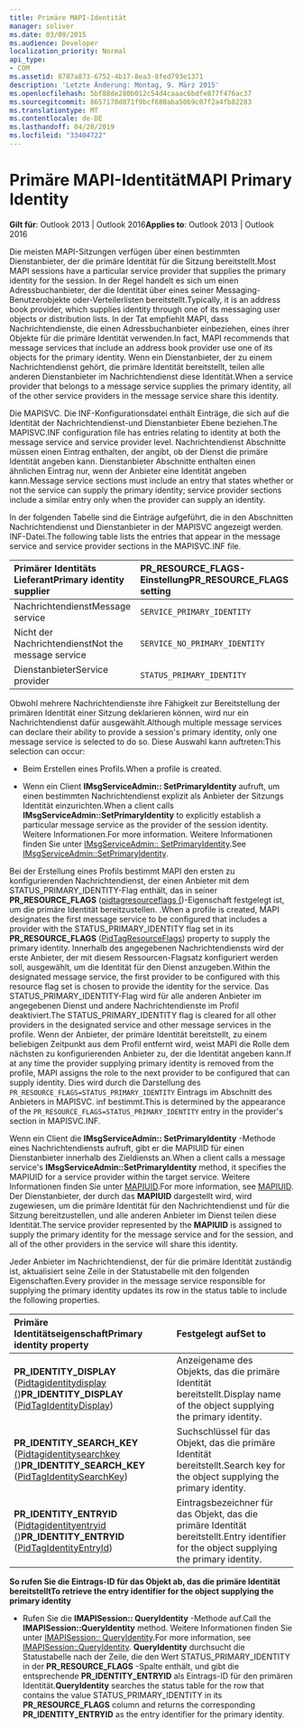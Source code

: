 ```yaml
---
title: Primäre MAPI-Identität
manager: soliver
ms.date: 03/09/2015
ms.audience: Developer
localization_priority: Normal
api_type:
- COM
ms.assetid: 8787a873-6752-4b17-8ea3-8fed793e1371
description: 'Letzte Änderung: Montag, 9. März 2015'
ms.openlocfilehash: 5bf88de280b012c54d4caaac6bdfe877f476ac37
ms.sourcegitcommit: 8657170d071f9bcf680aba50b9c07f2a4fb82283
ms.translationtype: MT
ms.contentlocale: de-DE
ms.lasthandoff: 04/28/2019
ms.locfileid: "33404722"
---
```

# <a name="mapi-primary-identity"></a><span data-ttu-id="8ebaf-103">Primäre MAPI-Identität</span><span class="sxs-lookup"><span data-stu-id="8ebaf-103">MAPI Primary Identity</span></span>

  
  
<span data-ttu-id="8ebaf-104">**Gilt für**: Outlook 2013 | Outlook 2016</span><span class="sxs-lookup"><span data-stu-id="8ebaf-104">**Applies to**: Outlook 2013 | Outlook 2016</span></span> 
  
<span data-ttu-id="8ebaf-105">Die meisten MAPI-Sitzungen verfügen über einen bestimmten Dienstanbieter, der die primäre Identität für die Sitzung bereitstellt.</span><span class="sxs-lookup"><span data-stu-id="8ebaf-105">Most MAPI sessions have a particular service provider that supplies the primary identity for the session.</span></span> <span data-ttu-id="8ebaf-106">In der Regel handelt es sich um einen Adressbuchanbieter, der die Identität über eines seiner Messaging-Benutzerobjekte oder-Verteilerlisten bereitstellt.</span><span class="sxs-lookup"><span data-stu-id="8ebaf-106">Typically, it is an address book provider, which supplies identity through one of its messaging user objects or distribution lists.</span></span> <span data-ttu-id="8ebaf-107">In der Tat empfiehlt MAPI, dass Nachrichtendienste, die einen Adressbuchanbieter einbeziehen, eines ihrer Objekte für die primäre Identität verwenden.</span><span class="sxs-lookup"><span data-stu-id="8ebaf-107">In fact, MAPI recommends that message services that include an address book provider use one of its objects for the primary identity.</span></span> <span data-ttu-id="8ebaf-108">Wenn ein Dienstanbieter, der zu einem Nachrichtendienst gehört, die primäre Identität bereitstellt, teilen alle anderen Dienstanbieter im Nachrichtendienst diese Identität.</span><span class="sxs-lookup"><span data-stu-id="8ebaf-108">When a service provider that belongs to a message service supplies the primary identity, all of the other service providers in the message service share this identity.</span></span>
  
<span data-ttu-id="8ebaf-109">Die MAPISVC. Die INF-Konfigurationsdatei enthält Einträge, die sich auf die Identität der Nachrichtendienst-und Dienstanbieter Ebene beziehen.</span><span class="sxs-lookup"><span data-stu-id="8ebaf-109">The MAPISVC.INF configuration file has entries relating to identity at both the message service and service provider level.</span></span> <span data-ttu-id="8ebaf-110">Nachrichtendienst Abschnitte müssen einen Eintrag enthalten, der angibt, ob der Dienst die primäre Identität angeben kann. Dienstanbieter Abschnitte enthalten einen ähnlichen Eintrag nur, wenn der Anbieter eine Identität angeben kann.</span><span class="sxs-lookup"><span data-stu-id="8ebaf-110">Message service sections must include an entry that states whether or not the service can supply the primary identity; service provider sections include a similar entry only when the provider can supply an identity.</span></span>
  
<span data-ttu-id="8ebaf-111">In der folgenden Tabelle sind die Einträge aufgeführt, die in den Abschnitten Nachrichtendienst und Dienstanbieter in der MAPISVC angezeigt werden. INF-Datei.</span><span class="sxs-lookup"><span data-stu-id="8ebaf-111">The following table lists the entries that appear in the message service and service provider sections in the MAPISVC.INF file.</span></span>
  
|<span data-ttu-id="8ebaf-112">**Primärer Identitäts Lieferant**</span><span class="sxs-lookup"><span data-stu-id="8ebaf-112">**Primary identity supplier**</span></span>|<span data-ttu-id="8ebaf-113">**PR_RESOURCE_FLAGS-Einstellung**</span><span class="sxs-lookup"><span data-stu-id="8ebaf-113">**PR_RESOURCE_FLAGS setting**</span></span>|
|:-----|:-----|
|<span data-ttu-id="8ebaf-114">Nachrichtendienst</span><span class="sxs-lookup"><span data-stu-id="8ebaf-114">Message service</span></span>  <br/> | `SERVICE_PRIMARY_IDENTITY` <br/> |
|<span data-ttu-id="8ebaf-115">Nicht der Nachrichtendienst</span><span class="sxs-lookup"><span data-stu-id="8ebaf-115">Not the message service</span></span>  <br/> | `SERVICE_NO_PRIMARY_IDENTITY` <br/> |
|<span data-ttu-id="8ebaf-116">Dienstanbieter</span><span class="sxs-lookup"><span data-stu-id="8ebaf-116">Service provider</span></span>  <br/> | `STATUS_PRIMARY_IDENTITY` <br/> |
   
<span data-ttu-id="8ebaf-117">Obwohl mehrere Nachrichtendienste ihre Fähigkeit zur Bereitstellung der primären Identität einer Sitzung deklarieren können, wird nur ein Nachrichtendienst dafür ausgewählt.</span><span class="sxs-lookup"><span data-stu-id="8ebaf-117">Although multiple message services can declare their ability to provide a session's primary identity, only one message service is selected to do so.</span></span> <span data-ttu-id="8ebaf-118">Diese Auswahl kann auftreten:</span><span class="sxs-lookup"><span data-stu-id="8ebaf-118">This selection can occur:</span></span>
  
- <span data-ttu-id="8ebaf-119">Beim Erstellen eines Profils.</span><span class="sxs-lookup"><span data-stu-id="8ebaf-119">When a profile is created.</span></span>
    
- <span data-ttu-id="8ebaf-120">Wenn ein Client **IMsgServiceAdmin:: SetPrimaryIdentity** aufruft, um einen bestimmten Nachrichtendienst explizit als Anbieter der Sitzungs Identität einzurichten.</span><span class="sxs-lookup"><span data-stu-id="8ebaf-120">When a client calls **IMsgServiceAdmin::SetPrimaryIdentity** to explicitly establish a particular message service as the provider of the session identity.</span></span> <span data-ttu-id="8ebaf-121">Weitere Informationen.</span><span class="sxs-lookup"><span data-stu-id="8ebaf-121">For more information.</span></span> <span data-ttu-id="8ebaf-122">Weitere Informationen finden Sie unter [IMsgServiceAdmin:: SetPrimaryIdentity](imsgserviceadmin-setprimaryidentity.md).</span><span class="sxs-lookup"><span data-stu-id="8ebaf-122">See [IMsgServiceAdmin::SetPrimaryIdentity](imsgserviceadmin-setprimaryidentity.md).</span></span>
    
<span data-ttu-id="8ebaf-123">Bei der Erstellung eines Profils bestimmt MAPI den ersten zu konfigurierenden Nachrichtendienst, der einen Anbieter mit dem STATUS_PRIMARY_IDENTITY-Flag enthält, das in seiner **PR_RESOURCE_FLAGS** ([pidtagresourceflags (](pidtagresourceflags-canonical-property.md))-Eigenschaft festgelegt ist, um die primäre Identität bereitzustellen. .</span><span class="sxs-lookup"><span data-stu-id="8ebaf-123">When a profile is created, MAPI designates the first message service to be configured that includes a provider with the STATUS_PRIMARY_IDENTITY flag set in its **PR_RESOURCE_FLAGS** ([PidTagResourceFlags](pidtagresourceflags-canonical-property.md)) property to supply the primary identity.</span></span> <span data-ttu-id="8ebaf-124">Innerhalb des angegebenen Nachrichtendiensts wird der erste Anbieter, der mit diesem Ressourcen-Flagsatz konfiguriert werden soll, ausgewählt, um die Identität für den Dienst anzugeben.</span><span class="sxs-lookup"><span data-stu-id="8ebaf-124">Within the designated message service, the first provider to be configured with this resource flag set is chosen to provide the identity for the service.</span></span> <span data-ttu-id="8ebaf-125">Das STATUS_PRIMARY_IDENTITY-Flag wird für alle anderen Anbieter im angegebenen Dienst und andere Nachrichtendienste im Profil deaktiviert.</span><span class="sxs-lookup"><span data-stu-id="8ebaf-125">The STATUS_PRIMARY_IDENTITY flag is cleared for all other providers in the designated service and other message services in the profile.</span></span> <span data-ttu-id="8ebaf-126">Wenn der Anbieter, der primäre Identität bereitstellt, zu einem beliebigen Zeitpunkt aus dem Profil entfernt wird, weist MAPI die Rolle dem nächsten zu konfigurierenden Anbieter zu, der die Identität angeben kann.</span><span class="sxs-lookup"><span data-stu-id="8ebaf-126">If at any time the provider supplying primary identity is removed from the profile, MAPI assigns the role to the next provider to be configured that can supply identity.</span></span> <span data-ttu-id="8ebaf-127">Dies wird durch die Darstellung des `PR_RESOURCE_FLAGS=STATUS_PRIMARY_IDENTITY` Eintrags im Abschnitt des Anbieters in MAPISVC. inf bestimmt.</span><span class="sxs-lookup"><span data-stu-id="8ebaf-127">This is determined by the appearance of the  `PR_RESOURCE_FLAGS=STATUS_PRIMARY_IDENTITY` entry in the provider's section in MAPISVC.INF.</span></span> 
  
<span data-ttu-id="8ebaf-128">Wenn ein Client die **IMsgServiceAdmin:: SetPrimaryIdentity** -Methode eines Nachrichtendiensts aufruft, gibt er die MAPIUID für einen Dienstanbieter innerhalb des Zieldiensts an.</span><span class="sxs-lookup"><span data-stu-id="8ebaf-128">When a client calls a message service's **IMsgServiceAdmin::SetPrimaryIdentity** method, it specifies the MAPIUID for a service provider within the target service.</span></span> <span data-ttu-id="8ebaf-129">Weitere Informationen finden Sie unter [MAPIUID](mapiuid.md).</span><span class="sxs-lookup"><span data-stu-id="8ebaf-129">For more information, see [MAPIUID](mapiuid.md).</span></span> <span data-ttu-id="8ebaf-130">Der Dienstanbieter, der durch das **MAPIUID** dargestellt wird, wird zugewiesen, um die primäre Identität für den Nachrichtendienst und für die Sitzung bereitzustellen, und alle anderen Anbieter im Dienst teilen diese Identität.</span><span class="sxs-lookup"><span data-stu-id="8ebaf-130">The service provider represented by the **MAPIUID** is assigned to supply the primary identity for the message service and for the session, and all of the other providers in the service will share this identity.</span></span> 
  
<span data-ttu-id="8ebaf-131">Jeder Anbieter im Nachrichtendienst, der für die primäre Identität zuständig ist, aktualisiert seine Zeile in der Statustabelle mit den folgenden Eigenschaften.</span><span class="sxs-lookup"><span data-stu-id="8ebaf-131">Every provider in the message service responsible for supplying the primary identity updates its row in the status table to include the following properties.</span></span>
  
|<span data-ttu-id="8ebaf-132">**Primäre Identitätseigenschaft**</span><span class="sxs-lookup"><span data-stu-id="8ebaf-132">**Primary identity property**</span></span>|<span data-ttu-id="8ebaf-133">**Festgelegt auf**</span><span class="sxs-lookup"><span data-stu-id="8ebaf-133">**Set to**</span></span>|
|:-----|:-----|
|<span data-ttu-id="8ebaf-134">**PR_IDENTITY_DISPLAY** ([Pidtagidentitydisplay (](pidtagidentitydisplay-canonical-property.md))</span><span class="sxs-lookup"><span data-stu-id="8ebaf-134">**PR_IDENTITY_DISPLAY** ([PidTagIdentityDisplay](pidtagidentitydisplay-canonical-property.md))</span></span>  <br/> |<span data-ttu-id="8ebaf-135">Anzeigename des Objekts, das die primäre Identität bereitstellt.</span><span class="sxs-lookup"><span data-stu-id="8ebaf-135">Display name of the object supplying the primary identity.</span></span>  <br/> |
|<span data-ttu-id="8ebaf-136">**PR_IDENTITY_SEARCH_KEY** ([Pidtagidentitysearchkey (](pidtagidentitysearchkey-canonical-property.md))</span><span class="sxs-lookup"><span data-stu-id="8ebaf-136">**PR_IDENTITY_SEARCH_KEY** ([PidTagIdentitySearchKey](pidtagidentitysearchkey-canonical-property.md))</span></span>  <br/> |<span data-ttu-id="8ebaf-137">Suchschlüssel für das Objekt, das die primäre Identität bereitstellt.</span><span class="sxs-lookup"><span data-stu-id="8ebaf-137">Search key for the object supplying the primary identity.</span></span>  <br/> |
|<span data-ttu-id="8ebaf-138">**PR_IDENTITY_ENTRYID** ([Pidtagidentityentryid (](pidtagidentityentryid-canonical-property.md))</span><span class="sxs-lookup"><span data-stu-id="8ebaf-138">**PR_IDENTITY_ENTRYID** ([PidTagIdentityEntryId](pidtagidentityentryid-canonical-property.md))</span></span>  <br/> |<span data-ttu-id="8ebaf-139">Eintragsbezeichner für das Objekt, das die primäre Identität bereitstellt.</span><span class="sxs-lookup"><span data-stu-id="8ebaf-139">Entry identifier for the object supplying the primary identity.</span></span>  <br/> |
   
 <span data-ttu-id="8ebaf-140">**So rufen Sie die Eintrags-ID für das Objekt ab, das die primäre Identität bereitstellt**</span><span class="sxs-lookup"><span data-stu-id="8ebaf-140">**To retrieve the entry identifier for the object supplying the primary identity**</span></span>
  
- <span data-ttu-id="8ebaf-141">Rufen Sie die **IMAPISession:: QueryIdentity** -Methode auf.</span><span class="sxs-lookup"><span data-stu-id="8ebaf-141">Call the **IMAPISession::QueryIdentity** method.</span></span> <span data-ttu-id="8ebaf-142">Weitere Informationen finden Sie unter [IMAPISession:: QueryIdentity](imapisession-queryidentity.md).</span><span class="sxs-lookup"><span data-stu-id="8ebaf-142">For more information, see [IMAPISession::QueryIdentity](imapisession-queryidentity.md).</span></span> <span data-ttu-id="8ebaf-143">**QueryIdentity** durchsucht die Statustabelle nach der Zeile, die den Wert STATUS_PRIMARY_IDENTITY in der **PR_RESOURCE_FLAGS** -Spalte enthält, und gibt die entsprechende **PR_IDENTITY_ENTRYID** als Eintrags-ID für den primären Identität.</span><span class="sxs-lookup"><span data-stu-id="8ebaf-143">**QueryIdentity** searches the status table for the row that contains the value STATUS_PRIMARY_IDENTITY in its **PR_RESOURCE_FLAGS** column and returns the corresponding **PR_IDENTITY_ENTRYID** as the entry identifier for the primary identity.</span></span> 
    

